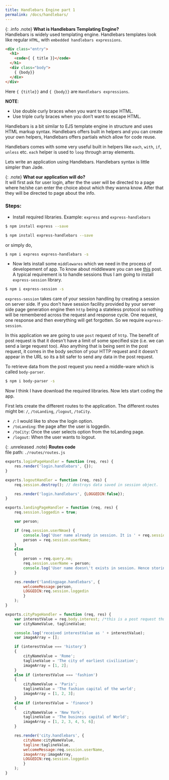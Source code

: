 ```yaml
---
title: Handlebars Engine part 1
permalink: /docs/handlebars/
---
```


{: .info .note}
**What is Handlebars Templating Engine?**<br>Handlebars is widely used templating engine. Handlebars templates look like regular `HTML`, with `embedded handlebars expressions`.


```html
<div class="entry">
  <h1>
    <code>{ { title }}</code>
  </h1>
  <div class="body">
    { {body}}
  </div>
</div>
```

Here `{ {title}}` and `{ {body}}` are `Handlebars expressions`.

**NOTE**:
- Use double curly braces when you want to escape HTML.
- Use triple curly braces when you don’t want to escape HTML.

Handlebars is a bit similar to EJS template engine in structure and uses HTML markup syntax. Handlebars offers built in helpers and you can create your own helpers, Handlebars offers partials which allow for code reuse.

Handlebars comes with some very useful built in helpers like `each`, `with`, `if`, `unless` etc. `each` helper is used to `loop` through array elements.

Lets write an application using Handlebars. Handlebars syntax is little simpler than Jade.


{: .note}
**What our application will do?**<br>It will first ask for user login, after the the user will be directed to a page where he/she can enter the choice about which they wanna know. After that they will be directed to page about the info.


### Steps:

- Install required libraries. Example: `express` and `express-handlebars`


```sh
$ npm install express --save
```
```sh
$ npm install express-handlebars --save
```

or simply do,
```sh
$ npm i express express-handlebars -s
```

- Now lets install some `middlewares` which we need in the process of developement of app. To know about middleware you can see [this](http://localhost:4000/docs/middlewares/) post. A typical requirement is to handle sessions thus I am going to install `express-session` library. 

```sh
$ npm i express-session -s
```

`express-session` takes care of your session handling by creating a session on server side. If you don't have session facility provided by your server side page generation engine then `http` being a stateless protocol so nothing will be remembered across the request and response cycle. One request, one response and then everything will get forgotten. So we require `express-session`.


In this application we are going to use `post` request of `http`. The benefit of post request is that it doesn't have a limit of some specified size (i.e. we can send a large request too). Also anything that is being sent in the post request, it comes in the body section of your HTTP request and it doesn't appear in the URL so its a bit safer to send any data in the post request.

To retrieve data from the post request you need a middle-ware which is called `body-parser`.

```sh
$ npm i body-parser -s
```

Now I think I have download the required libraries. Now lets start coding the app.

First lets create the different routes to the application. The different routes might be: `/`, `/toLanding`, `/logout`, `/toCity`.

- `/`: I would like to show the login option.
- `/toLanding`: the page after the user is loggedin.
- `/toCity`: Once the user selects option from the toLanding page.
- `/logout`: When the user wants to logout.


{: .unreleased .note}
**Routes code**<br>file path: `./routes/routes.js`

```js
exports.loginPageHandler = function (req, res) {
    res.render('login.handlebars', {});
}

exports.logoutHandler = function (req, res) {
    req.session.destroy(); // destroys data saved in session object.

    res.render('login.handlebars', {LOGGEDIN:false});
}

exports.landingPageHandler = function (req, res) {
    req.session.loggedin = true;

    var person;

    if (req.session.userNmae) {
        console.log('User name already in session. It is ' + req.session.UserName);
        person = req.session.userName;
    }
    else
    {
        person = req.query.nm;
        req.session.userName = person;
        console.log('User name doesn\'t exists in session. Hence storing it in session store ' + person);
    }

    res.render('landingpage.handlebars', {
        welcomeMessage:person,
        LOGGEDIN:req.session.loggedin
        }
    );
}

exports.cityPageHandler = function (req, res) {
    var interestValue = req.body.interest; /*this is a post request thus I am using body instead of params*/
    var cityNameValue, taglineValue;

    console.log('received interestValue as ' + interestValue);
    var imageArray = [];

    if (interestValue === 'history')
    {
        cityNameValue = 'Rome';
        taglineValue = 'The city of earliest civilization';
        imageArray = [1, 2];
    }
    else if (interestValue === 'fashion')
    {
        cityNameValue = 'Paris';
        taglineValue = 'The fashion capital of the world';
        imageArray = [1, 2, 3];
    }
    else if (interestValue = 'finance')
    {
        cityNameValue = 'New York';
        taglineValue = 'The business capital of World';
        imageArray = [1, 2, 3, 4, 5, 6];
    }

    res.render('city.handlebars', {
        cityName:cityNameValue,
        tagline:taglineValue,
        welcomeMessage:req.session.userName,
        imageArray:imageArray,
        LOGGEDIN:req.session.loggedin
        }
    );
}
```



